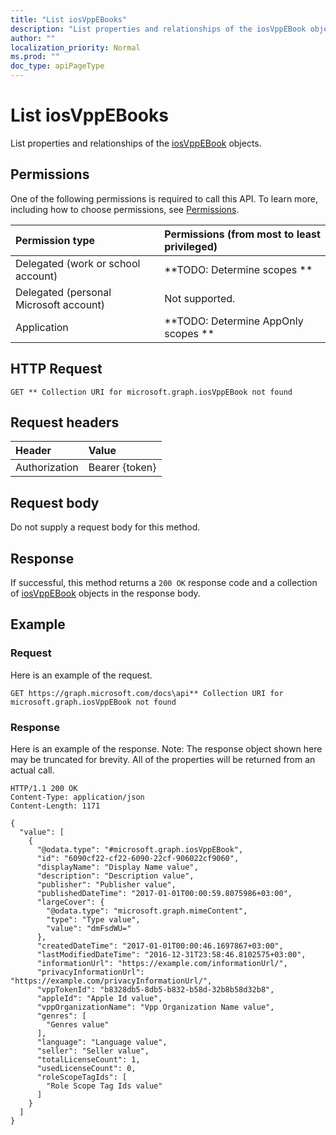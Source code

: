 ```yaml
---
title: "List iosVppEBooks"
description: "List properties and relationships of the iosVppEBook objects."
author: ""
localization_priority: Normal
ms.prod: ""
doc_type: apiPageType
---
```


# List iosVppEBooks

List properties and relationships of the [iosVppEBook](../resources/iosvppebook.md) objects.

## Permissions
One of the following permissions is required to call this API. To learn more, including how to choose permissions, see [Permissions](/concepts/permissions-reference.md).

|Permission type|Permissions (from most to least privileged)|
|:---|:---|
|Delegated (work or school account)|**TODO: Determine scopes **|
|Delegated (personal Microsoft account)|Not supported.|
|Application|**TODO: Determine AppOnly scopes **|

## HTTP Request
<!-- {
  "blockType": "ignored"
}
-->
``` http
GET ** Collection URI for microsoft.graph.iosVppEBook not found
```

## Request headers
|Header|Value|
|:---|:---|
|Authorization|Bearer {token}|

## Request body
Do not supply a request body for this method.

## Response
If successful, this method returns a `200 OK` response code and a collection of [iosVppEBook](../resources/iosvppebook.md) objects in the response body.

## Example

### Request
Here is an example of the request.
<!-- {
  "blockType": "request",
  "name": "get_iosvppebook"
}
-->
``` http
GET https://graph.microsoft.com/docs\api** Collection URI for microsoft.graph.iosVppEBook not found
```

### Response
Here is an example of the response. Note: The response object shown here may be truncated for brevity. All of the properties will be returned from an actual call.
<!-- {
  "blockType": "response",
  "truncated": true,
  "@odata.type": "collection(microsoft.graph.iosvppebook)"
}
-->
``` http
HTTP/1.1 200 OK
Content-Type: application/json
Content-Length: 1171

{
  "value": [
    {
      "@odata.type": "#microsoft.graph.iosVppEBook",
      "id": "6090cf22-cf22-6090-22cf-906022cf9060",
      "displayName": "Display Name value",
      "description": "Description value",
      "publisher": "Publisher value",
      "publishedDateTime": "2017-01-01T00:00:59.8075986+03:00",
      "largeCover": {
        "@odata.type": "microsoft.graph.mimeContent",
        "type": "Type value",
        "value": "dmFsdWU="
      },
      "createdDateTime": "2017-01-01T00:00:46.1697867+03:00",
      "lastModifiedDateTime": "2016-12-31T23:58:46.8102575+03:00",
      "informationUrl": "https://example.com/informationUrl/",
      "privacyInformationUrl": "https://example.com/privacyInformationUrl/",
      "vppTokenId": "b8328db5-8db5-b832-b58d-32b8b58d32b8",
      "appleId": "Apple Id value",
      "vppOrganizationName": "Vpp Organization Name value",
      "genres": [
        "Genres value"
      ],
      "language": "Language value",
      "seller": "Seller value",
      "totalLicenseCount": 1,
      "usedLicenseCount": 0,
      "roleScopeTagIds": [
        "Role Scope Tag Ids value"
      ]
    }
  ]
}
```

